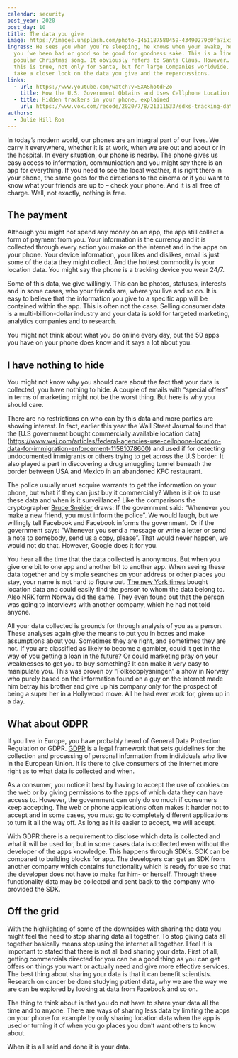 ```yaml
---
calendar: security
post_year: 2020
post_day: 10
title: The data you give
image: https://images.unsplash.com/photo-1451187580459-43490279c0fa?ixid=MXwxMjA3fDB8MHxwaG90by1wYWdlfHx8fGVufDB8fHw%3D&ixlib=rb-1.2.1&auto=format&fit=crop&w=2552&q=80
ingress: He sees you when you’re sleeping, he knows when your awake, he knows if
  you ‘we been bad or good so be good for goodness sake. This is a line of a
  popular Christmas song. It obviously refers to Santa Claus. However… What if
  this is true, not only for Santa, but for large Companies worldwide. We’ll
  take a closer look on the data you give and the repercussions.
links:
  - url: https://www.youtube.com/watch?v=SXAShotdFZo
    title: How the U.S. Government Obtains and Uses Cellphone Location Data
  - title: Hidden trackers in your phone, explained
    url: https://www.vox.com/recode/2020/7/8/21311533/sdks-tracking-data-location
authors:
  - Julie Hill Roa
---
```

In today’s modern world, our phones are an integral part of our lives. We carry it everywhere, whether it is at work, when we are out and about or in the hospital. In every situation, our phone is nearby. The phone gives us easy access to information, communication and you might say there is an app for everything. If you need to see the local weather, it is right there in your phone, the same goes for the directions to the cinema or if you want to know what your friends are up to – check your phone. And it is all free of charge. Well, not exactly, nothing is free.

## The payment
Although you might not spend any money on an app, the app still collect a form of payment from you. Your information is the currency and it is collected through every action you make on the internet and in the apps on your phone. Your device information, your likes and dislikes, email is just some of the data they might collect. And the hottest commodity is your location data. You might say the phone is a tracking device you wear 24/7.

Some of this data, we give willingly. This can be photos, statuses, interests and in some cases, who your friends are, where you live and so on. It is easy to believe that the information you give to a specific app will be contained within the app. This is often not the case. Selling consumer data is a multi-billion-dollar industry and your data is sold for targeted marketing, analytics companies and to research. 

You might not think about what you do online every day, but the 50 apps you have on your phone does know and it says a lot about you.

## I have nothing to hide
You might not know why you should care about the fact that your data is collected, you have nothing to hide. A couple of emails with “special offers” in terms of marketing might not be the worst thing. But here is why you should care. 

There are no restrictions on who can by this data and more parties are showing interest. In fact, earlier this year the Wall Street Journal found that the [U.S government bought commercially available location data] (https://www.wsj.com/articles/federal-agencies-use-cellphone-location-data-for-immigration-enforcement-11581078600) and used if for detecting undocumented immigrants or others trying to get across the U.S border. It also played a part in discovering a drug smuggling tunnel beneath the border between USA and Mexico in an abandoned KFC restaurant. 

The police usually must acquire warrants to get the information on your phone, but what if they can just buy it commercially? When is it ok to use these data and when is it surveillance? Like the comparisons the cryptographer [Bruce Sneider](https://privacy-pc.com/interviews/bruce-schneier-nsa-is-wasteful-and-dangerous.html) draws: If the government said: “Whenever you make a new friend, you must inform the police”. We would laugh, but we willingly tell Facebook and Facebook informs the government. Or if the government says: ”Whenever you send a message or write a letter or send a note to somebody, send us a copy, please”. That would never happen, we would not do that. However, Google does it for you.




You hear all the time that the data collected is anonymous. But when you give one bit to one app and another bit to another app. When seeing these data together and by simple searches on your address or other places you stay, your name is not hard to figure out. [The new York times](https://www.nytimes.com/interactive/2018/12/10/business/location-data-privacy-apps.html) bought location data and could easily find the person to whom the data belong to. Also [NRK](https://www.nrk.no/norge/xl/avslort-av-mobilen-1.14911685) form Norway did the same. They even found out that the person was going to interviews with another company, which he had not told anyone.

All your data collected is grounds for through analysis of you as a person. These analyses again give the means to put you in boxes and make assumptions about you. Sometimes they are right, and sometimes they are not. If you are classified as likely to become a gambler, could it get in the way of you getting a loan in the future? Or could marketing pray on your weaknesses to get you to buy something? It can make it very easy to manipulate you. This was proven by “Folkeopplysningen” a show in Norway who purely based on the information found on a guy on the internet made him betray his brother and give up his company only for the prospect of being a super her in a Hollywood move. All he had ever work for, given up in a day. 

## What about GDPR
If you live in Europe, you have probably heard of General Data Protection Regulation or GDPR. [GDPR](https://www.investopedia.com/terms/g/general-data-protection-regulation-gdpr.asp) is a legal framework that sets guidelines for the collection and processing of personal information from individuals who live in the European Union. It is there to give consumers of the internet more right as to what data is collected and when. 

As a consumer, you notice it best by having to accept the use of cookies on the web or by giving permissions to the apps of which data they can have access to. However, the government can only do so much if consumers keep accepting. The web or phone applications often makes it harder not to accept and in some cases, you must go to completely different applications to turn it all the way off. As long as it is easier to accept, we will accept. 

With GDPR there is a requirement to disclose which data is collected and what it will be used for, but in some cases data is collected even without the developer of the apps knowledge. This happens through SDK’s. SDK can be compared to building blocks for app. The developers can get an SDK from another company which contains functionality which is ready for use so that the developer does not have to make for him- or herself. Through these functionality data may be collected and sent back to the company who provided the SDK.  

## Off the grid
With the highlighting of some of the downsides with sharing the data you might feel the need to stop sharing data all together. To stop giving data all together basically means stop using the internet all together. I feel it is important to stated that there is not all bad sharing your data. First of all, getting commercials directed for you can be a good thing as you can get offers on things you want or actually need and give more effective services. The best thing about sharing your data is that it can benefit scientists. Research on cancer be done studying patient data, why we are the way we are can be explored by looking at data from Facebook and so on.

The thing to think about is that you do not have to share your data all the time and to anyone. There are ways of sharing less data by limiting the apps on your phone for example by only sharing location data when the app is used or turning it of when you go places you don’t want others to know about. 

When it is all said and done it is your data.


